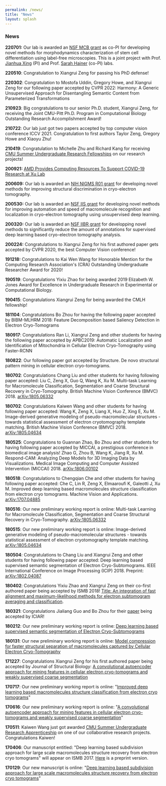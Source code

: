 ```yaml
---
permalink: /news/
title: "News"
layout: splash
---
```

### News

**220701:** Our lab is awarded an [NSF MCB grant](https://www.nsf.gov/awardsearch/showAward?AWD_ID=2205148&HistoricalAwards=false) as co-PI for developing novel methods for morphodynamics characterization of stem cell differentiation using label-free microscopies. This is a joint project with Prof. [Jianhua Xing](https://www.csb.pitt.edu/jianhua-xing) (PI) and Prof. [Sarah Hainer](https://www.biology.pitt.edu/person/sarah-hainer) (co-PI) labs.

**220510**: Congratulation to Xiangrui Zeng for passing his PhD defense!

**220302**: Congratulation to Mostofa Uddin, Gregory Howe, and Xiangrui Zeng for our following paper accepted by CVPR 2022: Harmony: A Generic Unsupervised Approach for Disentangling Semantic Content from Parameterized Transformations

**210923**: Big congratulations to our senior Ph.D. student, Xiangrui Zeng, for receiving the Joint CMU-Pitt Ph.D. Program in Computational Biology Outstanding Research Accomplishment Award!

**210722**: Our lab just got two papers accepted by top computer vision conference ICCV 2021\. Congratulation to first authors Taylor Zeng, Gregory Howe and Xiaoyu Zhu!

**210419**: Congratulation to Michelle Zhu and Richard Kang for receiving [CMU Summer Undergraduate Research Fellowships](https://www.cmu.edu/uro/summer%20research%20fellowships/SURF) on our research projects!

**200921:** [AMD Provides Computing Resources To Support COVID-19 Research at Xu Lab](https://www.cs.cmu.edu/news/amd-provides-computing-resources-support-cbd-s-covid-19-research)

**200609:** Our lab is awarded an [NIH NIGMS R01 grant](https://projectreporter.nih.gov/project_info_details.cfm?aid=9973462&icde=50431081) for developing novel methods for improving structural discrimination in cryo-electron tomography.

**200530:** Our lab is awarded an [NSF IIS grant](https://www.nsf.gov/awardsearch/showAward?AWD_ID=2007595&HistoricalAwards=false) for developing novel methods for improving automation and speed of macromolecule recognition and localization in cryo-electron tomography using unsupervised deep learning.

**200320:** Our lab is awarded an [NSF IIBR grant](https://www.nsf.gov/awardsearch/showAward?AWD_ID=1949629) for developping novel methods to significantly reduce the amount of annotations for supervised deep learning based cryo-electron tomography analysis.

**200224:** Congratulations to Xiangrui Zeng for his first authored paper gets accepted by CVPR 2020, the best Computer Vision conference!

**191218:** Congratulations to Kai Wen Wang for Honorable Mention for the Computing Research Association's (CRA) Outstanding Undergraduate Researcher Award for 2020!

**190519**: Congratulations Yixiu Zhao for being awarded 2019 Elizabeth W. Jones Award for Excellence in Undergraduate Research in Experimental or Computational Biology.

**190415**: Congratulations Xiangrui Zeng for being awarded the CMLH fellowship!

**181104**: Congratulations Bo Zhou for having the following paper accepted by BIBM-MLHRM 2018: Feature Decomposition based Saliency Detection in Electron Cryo-Tomograms

**180917**: Congratulations Ran Li, Xiangrui Zeng and other students for having the following paper accepted by APBC2019: Automatic Localization and Identification of Mitochondria in Cellular Electron Cryo-Tomography using Faster-RCNN

**180822**: Our following paper got accepted by Structure. De novo structural pattern mining in cellular electron cryo-tomograms.

**180702**: Congratulations Chang Liu and other students for having following paper accepted: Liu C, Zeng X, Guo Q, Wang K, Xu M. Multi-task Learning for Macromolecule Classification, Segmentation and Coarse Structural Recovery in Cryo-Tomography. British Machine Vision Conference (BMVC) 2018\. [arXiv:1805.06332](https://www.google.com/url?q=https%3A%2F%2Farxiv.org%2Fabs%2F1805.06332&sa=D&sntz=1&usg=AFQjCNEJAdsHh1ZV1DtigT9hzbjzi-DKfw)

**180702**: Congratulations Kaiwen Wang and other students for having following paper accepted: Wang K, Zeng X, Liang X, Huo Z, Xing E, Xu M. Image-derived generative modeling of pseudo-macromolecular structures - towards statistical assessment of electron cryotomography template matching. British Machine Vision Conference (BMVC) 2018\. [arXiv:1805.04634](https://www.google.com/url?q=https%3A%2F%2Farxiv.org%2Fabs%2F1805.04634&sa=D&sntz=1&usg=AFQjCNGKj3NyL-PIBryMQi3zOw1_EJZ6fw)

**180525**: Congratulations to Guannan Zhao, Bo Zhou and other students for having following paper accepted by MICCAI, a prestigious conference in biomedical image analysis! Zhao G, Zhou B, Wang K, Jiang R, Xu M. Respond-CAM: Analyzing Deep Models for 3D Imaging Data by Visualizations. Medical Image Computing and Computer Assisted Intervention (MICCAI) 2018\. [arXiv:1806.00102](https://www.google.com/url?q=https%3A%2F%2Farxiv.org%2Fabs%2F1806.00102&sa=D&sntz=1&usg=AFQjCNGgP4R3YTn18pWjf3tItO1EJcBocg)

**180518**: Congratulations to Chengqian Che and other students for having following paper accepted: Che C, Lin R, Zeng X, Elmaaroufi K, Galeotti J, Xu M. Improved deep learning based macromolecules structure classification from electron cryo tomograms. Machine Vision and Applications. [arXiv:1707.04885](https://www.google.com/url?q=https%3A%2F%2Farxiv.org%2Fabs%2F1707.04885&sa=D&sntz=1&usg=AFQjCNFVQ0NVTvzjbm5EVYnmj94Wmh1ZvQ)

**180516**: Our new preliminary working report is online: Multi-task Learning for Macromolecule Classification, Segmentation and Coarse Structural Recovery in Cryo-Tomography. [arXiv:1805.06332](https://www.google.com/url?q=https%3A%2F%2Farxiv.org%2Fabs%2F1805.06332&sa=D&sntz=1&usg=AFQjCNEJAdsHh1ZV1DtigT9hzbjzi-DKfw)

**180515**: Our new preliminary working report is online: Image-derived generative modeling of pseudo-macromolecular structures - towards statistical assessment of electron cryotomography template matching. [arXiv:1805.04634](https://www.google.com/url?q=https%3A%2F%2Farxiv.org%2Fabs%2F1805.04634&sa=D&sntz=1&usg=AFQjCNGKj3NyL-PIBryMQi3zOw1_EJZ6fw)

**180504**: Congratulations to Chang Liu and Xiangrui Zeng and other students for having following paper accepted: Deep learning based supervised semantic segmentation of Electron Cryo-Subtomograms. IEEE International Conference on Image Processing (ICIP) 2018\. Preprint: [arXiv:1802.04087](https://www.google.com/url?q=https%3A%2F%2Farxiv.org%2Fabs%2F1802.04087&sa=D&sntz=1&usg=AFQjCNE5BalTN63Z8cWmMj0qAIiUxCb7Qw)

**180402**: Congratulations Yixiu Zhao and Xiangrui Zeng on their co-first authored paper being accepted by ISMB 2018! [Title: An integration of fast alignment and maximum-likelihood methods for electron subtomogram averaging and classification](https://www.google.com/url?q=https%3A%2F%2Farxiv.org%2Fabs%2F1804.01203&sa=D&sntz=1&usg=AFQjCNFUZrHiXv_yh0KWf1DO4qAy1IHOWQ).

**180321**: Congratulations Jialiang Guo and Bo Zhou for their [paper](https://www.google.com/url?q=https%3A%2F%2Farxiv.org%2Fabs%2F1801.10597&sa=D&sntz=1&usg=AFQjCNFQRg0GTEN8s2EaJSww7Dc-lCZHBg) being accepted by ICIAR!

**180212**: Our new preliminary working report is online: [Deep learning based supervised semantic segmentation of Electron Cryo-Subtomograms](https://www.google.com/url?q=https%3A%2F%2Farxiv.org%2Fabs%2F1802.04087&sa=D&sntz=1&usg=AFQjCNE5BalTN63Z8cWmMj0qAIiUxCb7Qw)

**180131**: Our new preliminary working report is online: [Model compression for faster structural separation of macromolecules captured by Cellular Electron Cryo-Tomography](https://www.google.com/url?q=https%3A%2F%2Farxiv.org%2Fabs%2F1801.10597&sa=D&sntz=1&usg=AFQjCNFQRg0GTEN8s2EaJSww7Dc-lCZHBg)

**171227**: Congratulations Xiangrui Zeng for his first authored paper being accepted by Journal of Structural Biology: [A convolutional autoencoder approach for mining features in cellular electron cryo-tomograms and weakly supervised coarse segmentation](https://www.google.com/url?q=https%3A%2F%2Fdoi.org%2F10.1016%2Fj.jsb.2017.12.015&sa=D&sntz=1&usg=AFQjCNHd6jJBB-Obp_ebGPvYCwwXv9UrkA)

**170717**: Our new preliminary working report is online: "[Improved deep learning based macromolecules structure classification from electron cryo tomograms](https://www.google.com/url?q=https%3A%2F%2Farxiv.org%2Fabs%2F1707.04885&sa=D&sntz=1&usg=AFQjCNFVQ0NVTvzjbm5EVYnmj94Wmh1ZvQ)"

**170616**: Our new preliminary working report is online: "[A convolutional autoencoder approach for mining features in cellular electron cryo-tomograms and weakly supervised coarse segmentation](https://www.google.com/url?q=https%3A%2F%2Farxiv.org%2Fabs%2F1706.04970&sa=D&sntz=1&usg=AFQjCNFez1S5-gvM5whMCXe1yU5-vXVa2g)"

**170511**: Kaiwen Wang just got awarded [CMU Summer Undergraduate Research Apprenticeship](http://www.google.com/url?q=http%3A%2F%2Fwww.cmu.edu%2Furo%2Fsura%2F&sa=D&sntz=1&usg=AFQjCNGWOFhvGMFlXiIkn11HXoBYpjog3g) on one of our collaborative research projects. Congratulations Kaiwen!

**170406**: Our manuscript entitled: "Deep learning based subdivision approach for large scale macromolecules structure recovery from electron cryo tomograms" will appear on ISMB 2017\. [Here](https://www.google.com/url?q=https%3A%2F%2Farxiv.org%2Fabs%2F1701.08404&sa=D&sntz=1&usg=AFQjCNFIv5ZZ4mZCfToeLMsuslJpZ1s2Aw) is a preprint version.

**170129**: Our new manuscript is online: "[Deep learning based subdivision approach for large scale macromolecules structure recovery from electron cryo tomograms](https://www.google.com/url?q=https%3A%2F%2Farxiv.org%2Fabs%2F1701.08404&sa=D&sntz=1&usg=AFQjCNFIv5ZZ4mZCfToeLMsuslJpZ1s2Aw)"
